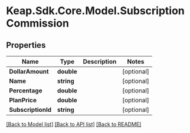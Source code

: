 # Keap.Sdk.Core.Model.SubscriptionCommission

## Properties

Name | Type | Description | Notes
------------ | ------------- | ------------- | -------------
**DollarAmount** | **double** |  | [optional] 
**Name** | **string** |  | [optional] 
**Percentage** | **double** |  | [optional] 
**PlanPrice** | **double** |  | [optional] 
**SubscriptionId** | **string** |  | [optional] 

[[Back to Model list]](../README.md#documentation-for-models) [[Back to API list]](../README.md#documentation-for-api-endpoints) [[Back to README]](../README.md)

